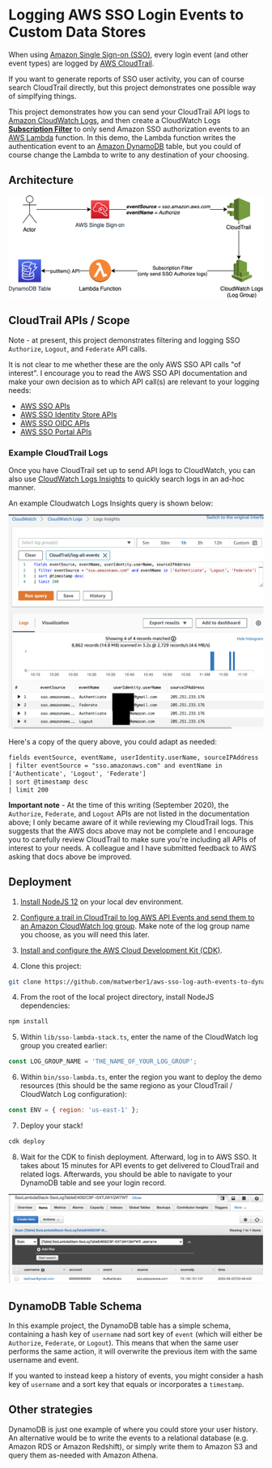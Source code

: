# Logging AWS SSO Login Events to Custom Data Stores

When using [Amazon Single Sign-on (SSO)](https://aws.amazon.com/single-sign-on/), every login event (and other event types) are logged by [AWS CloudTrail](https://aws.amazon.com/cloudtrail/).

If you want to generate reports of SSO user activity, you can of course search CloudTrail directly, but this project demonstrates one possible way of simplfying things.

This project demonstrates how you can send your CloudTrail API logs to [Amazon CloudWatch Logs](https://aws.amazon.com/cloudwatch/), and then create a CloudWatch Logs [**Subscription Filter**](https://docs.aws.amazon.com/AmazonCloudWatch/latest/logs/SubscriptionFilters.html) to only send Amazon SSO authorization events to an [AWS Lambda](https://aws.amazon.com/lambda/) function. In this demo, the Lambda function writes the authentication event to an [Amazon DynamoDB](https://aws.amazon.com/dynamodb/) table, but you could of course change the Lambda to write to any destination of your choosing.

## Architecture

![Image of Architecture](docs/diagram.png)

## CloudTrail APIs / Scope

Note - at present, this project demonstrates filtering and logging SSO `Authorize`, `Logout`, and `Federate` API calls.

It is not clear to me whether these are the only AWS SSO API calls "of interest". I encourage you to read the AWS SSO API documentation and make your own decision as to which API call(s) are relevant to your logging needs:

* [AWS SSO APIs](https://docs.aws.amazon.com/singlesignon/latest/APIReference/index.html)
* [AWS SSO Identity Store APIs](https://docs.aws.amazon.com/singlesignon/latest/IdentityStoreAPIReference/index.html)
* [AWS SSO OIDC APIs](https://docs.aws.amazon.com/singlesignon/latest/OIDCAPIReference/index.html)
* [AWS SSO Portal APIs](https://docs.aws.amazon.com/singlesignon/latest/PortalAPIReference/index.html)

### Example CloudTrail Logs

Once you have CloudTrail set up to send API logs to CloudWatch, you can also use [CloudWatch Logs Insights](https://docs.aws.amazon.com/AmazonCloudWatch/latest/logs/AnalyzingLogData.html) to quickly search logs in an ad-hoc manner.

An example Cloudwatch Logs Insights query is shown below:

![Image of CloudWatch](docs/cloudwatch-logs.png)

Here's a copy of the query above, you could adapt as needed: 

```
fields eventSource, eventName, userIdentity.userName, sourceIPAddress
| filter eventSource = "sso.amazonaws.com" and eventName in ['Authenticate', 'Logout', 'Federate']
| sort @timestamp desc
| limit 200
```


**Important note** - At the time of this writing (September 2020), the `Authorize`, `Federate`, and `Logout` APIs are not listed in the documentation above; I only became aware of it while reviewing my CloudTrail logs. This suggests that the AWS docs above may not be complete and I encourage you to carefully review CloudTrail to make sure you're including all APIs of interest to your needs. A colleague and I have submitted feedback to AWS asking that docs above be improved.

## Deployment

1. [Install NodeJS 12](https://nodejs.org/en/download/) on your local dev environment.

1. [Configure a trail in CloudTrail to log AWS API Events and send them to an Amazon CloudWatch log group](https://docs.aws.amazon.com/awscloudtrail/latest/userguide/monitor-cloudtrail-log-files-with-cloudwatch-logs.html). Make note of the log group name you choose, as you will need this later.

1. [Install and configure the AWS Cloud Development Kit (CDK)](https://docs.aws.amazon.com/cdk/latest/guide/getting_started.html).

1. Clone this project:

  ```sh
  git clone https://github.com/matwerber1/aws-sso-log-auth-events-to-dynamodb
  ```

4. From the root of the local project directory, install NodeJS dependencies: 

  ```sh
  npm install
  ```

5. Within `lib/sso-lambda-stack.ts`, enter the name of the CloudWatch log group you created earlier:

  ```js
  const LOG_GROUP_NAME = 'THE_NAME_OF_YOUR_LOG_GROUP';
  ```

6. Within `bin/sso-lambda.ts`, enter the region you want to deploy the demo resources (this should be the same regiono as your CloudTrail / CloudWatch Log configuration):

  ```js
  const ENV = { region: 'us-east-1' };
  ```

7. Deploy your stack!

  ```sh
  cdk deploy
  ```

8. Wait for the CDK to finish deployment. Afterward, log in to AWS SSO. It takes about 15 minutes for API events to get delivered to CloudTrail and related logs. Afterwards, you should be able to navigate to your DynamoDB table and see your login record. 

  ![DynamoDB Table](docs/table.png)  

## DynamoDB Table Schema

In this example project, the DynamoDB table has a simple schema, containing a hash key of `username` nad sort key of `event` (which will either be `Authorize`, `Federate`, or `Logout`). This means that when the same user performs the same action, it will overwrite the previous item with the same username and event. 

If you wanted to instead keep a history of events, you might consider a hash key of `username` and a sort key that equals or incorporates a `timestamp`.

## Other strategies

DynamoDB is just one example of where you could store your user history. An alternative would be to write the events to a relational database (e.g. Amazon RDS or Amazon Redshift), or simply write them to Amazon S3 and query them as-needed with Amazon Athena. 